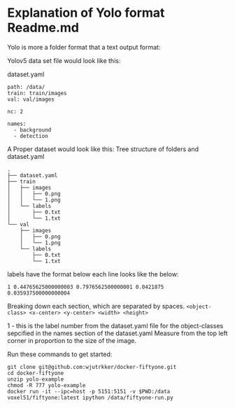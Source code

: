 
# Explanation of Yolo format Readme.md

Yolo is more a folder format that a text output format: 

Yolov5 data set file would look like this:

dataset.yaml 
```
path: /data/  
train: train/images
val: val/images

nc: 2

names:
  - background
  - detection
```  

A Proper dataset would look like this:
Tree structure of folders and dataset.yaml 
```
.
├── dataset.yaml
├── train
│   ├── images
│   │   ├── 0.png
│   │   └── 1.png
│   └── labels
│       ├── 0.txt
│       └── 1.txt
└── val
    ├── images
    │   ├── 0.png
    │   └── 1.png
    └── labels
        ├── 0.txt
        └── 1.txt
```

labels have the format below 
each line looks like the below: 

```
1 0.44765625000000003 0.7976562500000001 0.0421875 0.035937500000000004
```

Breaking down each section, which are separated by spaces. 
`<object-class> <x-center> <y-center> <width> <height>`

1 - this is the label number from the dataset.yaml file for the object-classes sepcified in the names section of the dataset.yaml 
Measure from the top left corner in proportion to the size of the image. 

Run these commands to get started: 

```
git clone git@github.com:wjutrkker/docker-fiftyone.git
cd docker-fiftyone
unzip yolo-example
chmod -R 777 yolo-example
docker run -it --ipc=host -p 5151:5151 -v $PWD:/data voxel51/fiftyone:latest ipython /data/fiftyone-run.py 
``````